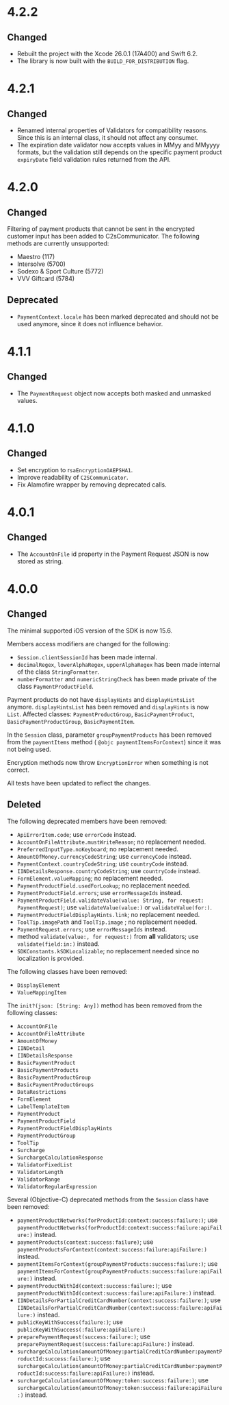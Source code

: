 # 4.2.2

## Changed

* Rebuilt the project with the Xcode 26.0.1 (17A400) and Swift 6.2.
* The library is now built with the `BUILD_FOR_DISTRIBUTION` flag.

# 4.2.1

## Changed

* Renamed internal properties of Validators for compatibility reasons. Since this is an internal class, it should not
  affect any consumer.
* The expiration date validator now accepts values in MMyy and MMyyyy formats, but the validation still depends on the 
  specific payment product `expiryDate` field validation rules returned from the API.

# 4.2.0

## Changed

Filtering of payment products that cannot be sent in the encrypted customer input has been added to C2sCommunicator. The
following methods are currently unsupported:

* Maestro (117)
* Intersolve (5700)
* Sodexo & Sport Culture (5772)
* VVV Giftcard (5784)

## Deprecated

* `PaymentContext.locale` has been marked deprecated and should not be used anymore, since it does not influence
  behavior.

# 4.1.1

## Changed

* The `PaymentRequest` object now accepts both masked and unmasked values.

# 4.1.0

## Changed

* Set encryption to r`saEncryptionOAEPSHA1`.
* Improve readability of `C2SCommunicator`.
* Fix Alamofire wrapper by removing deprecated calls.

# 4.0.1

## Changed

* The `AccountOnFile` id property in the Payment Request JSON is now stored as string.

# 4.0.0

## Changed

The minimal supported iOS version of the SDK is now 15.6.

Members access modifiers are changed for the following:

* `Session.clientSessionId` has been made internal.
* `decimalRegex`, `lowerAlphaRegex`, `upperAlphaRegex` has been made internal of the class `StringFormatter`.
* `numberFormatter` and `numericStringCheck` has been made private of the class `PaymentProductField`.

Payment products do not have `displayHints` and `displayHintsList` anymore. `displayHintsList` has been removed and
`displayHints` is now `List`. Affected classes: `PaymentProductGroup`, `BasicPaymentProduct`,
`BasicPaymentProductGroup`, `BasicPaymentItem`.

In the `Session` class, parameter `groupPaymentProducts` has been removed from the `paymentItems` method (
`@objc paymentItemsForContext`) since it was not being used.

Encryption methods now throw `EncryptionError` when something is not correct.

All tests have been updated to reflect the changes.

## Deleted

The following deprecated members have been removed:

* `ApiErrorItem.code`; use `errorCode` instead.
* `AccountOnFileAttribute.mustWriteReason`; no replacement needed.
* `PreferredInputType.noKeyboard`; no replacement needed.
* `AmountOfMoney.currencyCodeString`; use `currencyCode` instead.
* `PaymentContext.countryCodeString`; use `countryCode` instead.
* `IINDetailsResponse.countryCodeString`; use `countryCode` instead.
* `FormElement.valueMapping`; no replacement needed.
* `PaymentProductField.usedForLookup`; no replacement needed.
* `PaymentProductField.errors`; use `errorMessageIds` instead.
* `PaymentProductField.validateValue(value: String, for request: PaymentRequest)`; use `validateValue(value:)` or
  `validateValue(for:)`.
* `PaymentProductFieldDisplayHints.link`; no replacement needed.
* `ToolTip.imagePath` and `ToolTip.image` ; no replacement needed.
* `PaymentRequest.errors`; use `errorMessageIds` instead.
* method `validate(value:, for request:)` from **all** validators; use `validate(field:in:)` instead.
* `SDKConstants.kSDKLocalizable`; no replacement needed since no localization is provided.

The following classes have been removed:

* `DisplayElement`
* `ValueMappingItem`

The `init?(json: [String: Any])` method has been removed from the following classes:

* `AccountOnFile`
* `AccountOnFileAttribute`
* `AmountOfMoney`
* `IINDetail`
* `IINDetailsResponse`
* `BasicPaymentProduct`
* `BasicPaymentProducts`
* `BasicPaymentProductGroup`
* `BasicPaymentProductGroups`
* `DataRestrictions`
* `FormElement`
* `LabelTemplateItem`
* `PaymentProduct`
* `PaymentProductField`
* `PaymentProductFieldDisplayHints`
* `PaymentProductGroup`
* `ToolTip`
* `Surcharge`
* `SurchargeCalculationResponse`
* `ValidatorFixedList`
* `ValidatorLength`
* `ValidatorRange`
* `ValidatorRegularExpression`

Several (Objective-C) deprecated methods from the `Session` class have been removed:

* `paymentProductNetworks(forProductId:context:success:failure:)`; use
  `paymentProductNetworks(forProductId:context:success:failure:apiFailure:)` instead.
* `paymentProducts(context:success:failure)`; use `paymentProductsForContext(context:success:failure:apiFailure:)`
  instead.
* `paymentItemsForContext(groupPaymentProducts:success:failure:)`; use
  `paymentItemsForContext(groupPaymentProducts:success:failure:apiFailure:)` instead.
* `paymentProductWithId(context:success:failure:)`; use `paymentProductWithId(context:success:failure:apiFailure:)`
  instead.
* `IINDetailsForPartialCreditCardNumber(context:success:failure:)`; use
  `IINDetailsForPartialCreditCardNumber(context:success:failure:apiFailure:)` instead.
* `publicKeyWithSuccess(failure:)`; use `publicKeyWithSuccess(:failure:apiFailure:)`
* `preparePaymentRequest(success:failure:)`; use `preparePaymentRequest(success:failure:apiFailure:)` instead.
* `surchargeCalculation(amountOfMoney:partialCreditCardNumber:paymentProductId:success:failure:)`; use
  `surchargeCalculation(amountOfMoney:partialCreditCardNumber:paymentProductId:success:failure:apiFailure:)` instead.
* `surchargeCalculation(amountOfMoney:token:success:failure:)`; use
  `surchargeCalculation(amountOfMoney:token:success:failure:apiFailure:)` instead.
